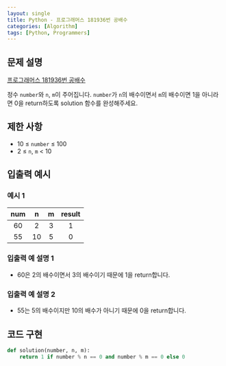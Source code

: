 ```yaml
---
layout: single
title: Python - 프로그래머스 181936번 공배수
categories: [Algorithm]
tags: [Python, Programmers]
---
```


## 문제 설명
[프로그래머스 181936번 공배수](https://school.programmers.co.kr/learn/courses/30/lessons/181936?language=python3)

정수 `number`와 `n`, `m`이 주어집니다. `number`가 `n`의 배수이면서 `m`의 배수이면 1을 아니라면 0을 return하도록 solution 함수를 완성해주세요.

## 제한 사항
- 10 ≤ `number` ≤ 100
- 2 ≤ `n`, `m` < 10

## 입출력 예시

### 예시 1

| num  | n  | m | result |
|:--:|:--:|:-:|:------:|
| 60  | 2  | 3 |   1    |
| 55 | 10 | 5 |   0    |

### 입출력 예 설명 1

* 60은 2의 배수이면서 3의 배수이기 때문에 1을 return합니다.

### 입출력 예 설명 2

* 55는 5의 배수이지만 10의 배수가 아니기 때문에 0을 return합니다.

## 코드 구현

```python
def solution(number, n, m):
    return 1 if number % n == 0 and number % m == 0 else 0
```